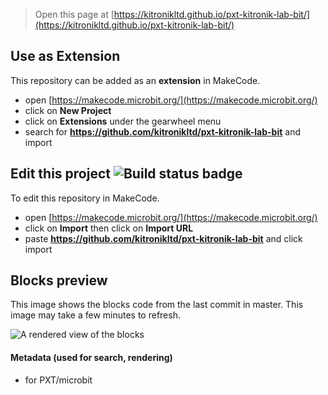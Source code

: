 
> Open this page at [https://kitronikltd.github.io/pxt-kitronik-lab-bit/](https://kitronikltd.github.io/pxt-kitronik-lab-bit/)

## Use as Extension

This repository can be added as an **extension** in MakeCode.

* open [https://makecode.microbit.org/](https://makecode.microbit.org/)
* click on **New Project**
* click on **Extensions** under the gearwheel menu
* search for **https://github.com/kitronikltd/pxt-kitronik-lab-bit** and import

## Edit this project ![Build status badge](https://github.com/kitronikltd/pxt-kitronik-lab-bit/workflows/MakeCode/badge.svg)

To edit this repository in MakeCode.

* open [https://makecode.microbit.org/](https://makecode.microbit.org/)
* click on **Import** then click on **Import URL**
* paste **https://github.com/kitronikltd/pxt-kitronik-lab-bit** and click import

## Blocks preview

This image shows the blocks code from the last commit in master.
This image may take a few minutes to refresh.

![A rendered view of the blocks](https://github.com/kitronikltd/pxt-kitronik-lab-bit/raw/master/.github/makecode/blocks.png)

#### Metadata (used for search, rendering)

* for PXT/microbit
<script src="https://makecode.com/gh-pages-embed.js"></script><script>makeCodeRender("{{ site.makecode.home_url }}", "{{ site.github.owner_name }}/{{ site.github.repository_name }}");</script>
